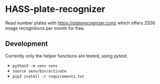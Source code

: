 # HASS-plate-recognizer
Read number plates with https://platerecognizer.com/ which offers 2500 image recognitions per month for free.


## Development
Currently only the helper functions are tested, using pytest.
* `python3 -m venv venv`
* `source venv/bin/activate`
* `pip3 install -r requirements.txt`